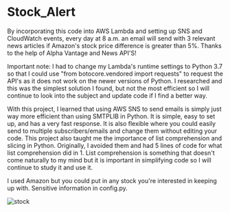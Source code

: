 # Stock_Alert
By incorporating this code into AWS Lambda and setting up SNS and CloudWatch events, every day at 8 a.m. an email will send with 3 relevant news articles if Amazon's stock price difference is greater than 5%. Thanks to the help of Alpha Vantage and News API'S!

Important note: I had to change my Lambda's runtime settings to Python 3.7 so that I could use "from botocore.vendored import requests" to request the API's as it does not work on the newer versions of Python. I researched and this was the simplest solution I found, but not the most efficient so I will continue to look into the subject and update code if I find a better way.

With this project, I learned that using AWS SNS to send emails is simply just way more efficient than using SMTPLIB in Python. It is simple, easy to set up, and has a very fast response. It is also flexible where you could easily send to multiple subscribers/emails and change them without editing your code. This project also taught me the importance of list comprehension and slicing in Python. Originally, I avoided them and had 5 lines of code for what list comprehension did in 1. List comprehension is something that doesn't come naturally to my mind but it is important in simplifying code so I will continue to study it and use it. 

I used Amazon but you could put in any stock you're interested in keeping up with. Sensitive information in config.py.

![stock](https://github.com/andreapeterson/Stock_Alert/assets/134665743/6cea859b-9b6c-4d8a-8e5b-0273521cfb6d)
